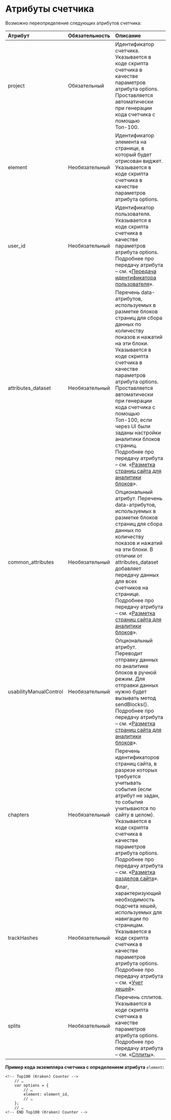 # Атрибуты счетчика

Возможно переопределение следующих атрибутов счетчика:

| **Атрибут** | **Обязательность** | **Описание** |
| :--- | :--- | :--- |
| project | Обязательный | Идентификатор счетчика. Указывается в коде скрипта счетчика в качестве параметров атрибута options. Проставляется автоматически при генерации кода счетчика с помощью Топ-100. |
| element | Необязательный | Идентификатор элемента на странице, в который будет отрисован виджет. Указывается в коде скрипта счетчика в качестве параметров атрибута options. |
| user\_id | Необязательный | Идентификатор пользователя. Указывается в коде скрипта счетчика в качестве параметров атрибута options. Подробнее про передачу атрибута – см. «[Передача идентификатора пользователя](../razmetka-celevykh-deistvii/peredacha-identifikatora-polzovatelya.md)». |
| attributes\_dataset | Необязательный | Перечень data-атрибутов, используемых в разметке блоков страниц для сбора данных по количеству показов и нажатий на эти блоки. Указывается в коде скрипта счетчика в качестве параметров атрибута options. Проставляется автоматически при генерации кода счетчика с помощью Топ-100, если через UI были заданы настройки аналитики блоков страниц. Подробнее про передачу атрибута – см. «[Разметка страниц сайта для аналитики блоков](../razmetka-celevykh-deistvii/razmetka-stranic-saita-dlya-analitiki-blokov.md)». |
| common\_attributes | Необязательный | Опциональный атрибут. Перечень data-атрибутов, используемых в разметке блоков страниц для сбора данных по количеству показов и нажатий на эти блоки. В отличии от attributes\_dataset добавляет передачу данных для всех счетчиков на странице. Подробнее про передачу атрибута – см. «[Разметка страниц сайта для аналитики блоков](../razmetka-celevykh-deistvii/razmetka-stranic-saita-dlya-analitiki-blokov.md)». |
| usabilityManualControl | Необязательный | Опциональный атрибут. Переводит отправку данных по аналитике блоков в ручной режим. Для отправки данных нужно будет вызывать метод sendBlocks\(\).  Подробнее про передачу атрибута – см. «[Разметка страниц сайта для аналитики блоков](../razmetka-celevykh-deistvii/razmetka-stranic-saita-dlya-analitiki-blokov.md)». |
| chapters | Необязательный | Перечень идентификаторов страниц сайта, в разрезе которых требуется учитывать события \(если атрибут не задан, то события учитываются по сайту в целом\). Указывается в коде скрипта счетчика в качестве параметров атрибута options. Подробнее про передачу атрибута – см. «[Разметка разделов сайта](../razmetka-celevykh-deistvii/razmetka-razdelov-saita.md)». |
| trackHashes | Необязательный | Флаг, характеризующий необходимость подсчета хешей, используемых для навигации по страницам. Указывается в коде скрипта счетчика в качестве параметров атрибута options. Подробнее про передачу атрибута – см. «[Учет хешей](../razmetka-celevykh-deistvii/uchet-kheshei.md)». |
| splits | Необязательный | Перечень сплитов. Указывается в коде скрипта счетчика в качестве параметров атрибута options. Подробнее про передачу атрибута – см. «[Сплиты](../razmetka-celevykh-deistvii/splity.md)». |

**Пример кода экземпляра счетчика с определением атрибута** `element`**:**

```text
<!-- Top100 (Kraken) Counter -->
    // …
    var options = {
        // …
        element: element_id,
        // …
    };
    // …
<!-- END Top100 (Kraken) Counter -->
```


